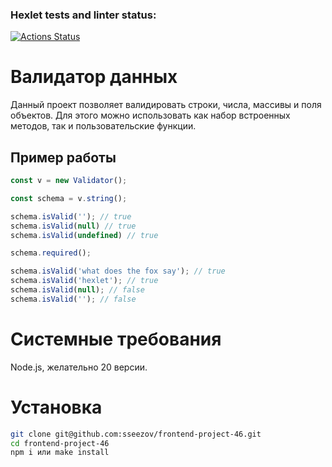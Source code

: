 ### Hexlet tests and linter status:
[![Actions Status](https://github.com/sseezov/js-oop-project-62/workflows/hexlet-check/badge.svg)](https://github.com/sseezov/js-oop-project-62/actions)

# Валидатор данных

Данный проект позволяет валидировать строки, числа, массивы и поля объектов. Для этого можно использовать как набор встроенных методов, так и пользовательские функции.

## Пример работы

```javascript
const v = new Validator();

const schema = v.string();

schema.isValid(''); // true
schema.isValid(null) // true
schema.isValid(undefined) // true

schema.required();

schema.isValid('what does the fox say'); // true
schema.isValid('hexlet'); // true
schema.isValid(null); // false
schema.isValid(''); // false
```

# Системные требования

Node.js, желательно 20 версии.

# Установка

```bash
git clone git@github.com:sseezov/frontend-project-46.git
cd frontend-project-46
npm i или make install
```
